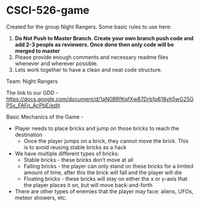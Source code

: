 # CSCI-526-game

Created for the group Night Rangers.
Some basic rules to use here:

1. **Do Not Push to Master Branch. Create your own branch push code and add 2-3 people as reviewers. Once done then only code will be merged to master**
2. Please provide enough comments and necessary readme files whenever and wherever possible.
3. Lets work together to have a clean and neat code structure.

Team: Night Rangers

The link to our GDD - https://docs.google.com/document/d/1aN0BRfKqfXw87Drb1p618vh5wG25GP5x_FAFn_AcPbE/edit

Basic Mechanics of the Game -
* Player needs to place bricks and jump on those bricks to reach the destination
  * Once the player jumps on a brick, they cannot move the brick. This is to avoid reusing stable bricks as a hack
* We have multiple different types of bricks:
  * Stable bricks - these bricks don’t move at all
  * Falling bricks - the player can only stand on these bricks for a limited amount of time, after this the brick will fall and the player will die
  * Floating bricks - these bricks will stay on either the x or y-axis that the player places it on, but will move back-and-forth
* There are other types of enemies that the player may face: aliens, UFOs, meteor showers, etc.

